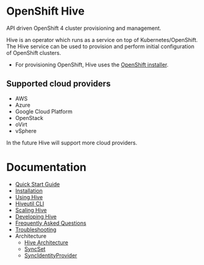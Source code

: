 # OpenShift Hive

API driven OpenShift 4 cluster provisioning and management.

Hive is an operator which runs as a service on top of Kubernetes/OpenShift.
The Hive service can be used to provision and perform initial configuration of OpenShift clusters.

* For provisioning OpenShift, Hive uses the [OpenShift installer](https://github.com/openshift/installer).

## Supported cloud providers

* AWS
* Azure
* Google Cloud Platform
* OpenStack
* oVirt
* vSphere

In the future Hive will support more cloud providers.

# Documentation

* [Quick Start Guide](./docs/quick_start.md)
* [Installation](./docs/install.md)
* [Using Hive](./docs/using-hive.md)
* [Hiveutil CLI](./docs/hiveutil.md)
* [Scaling Hive](./docs/scaling-hive.md)
* [Developing Hive](./docs/developing.md)
* [Frequently Asked Questions](./docs/FAQs.md)
* [Troubleshooting](./docs/troubleshooting.md)
* Architecture
  * [Hive Architecture](./docs/architecture.md)
  * [SyncSet](./docs/syncset.md)
  * [SyncIdentityProvider](./docs/syncidentityprovider.md)
